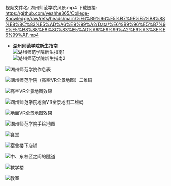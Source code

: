 视频文件名: 湖州师范学院风景.mp4
下载链接: https://github.com/yeahhe365/College-Knowledge/raw/refs/heads/main/%E6%B9%96%E5%B7%9E%E5%B8%88%E8%8C%83%E5%AD%A6%E9%99%A2/Data/%E6%B9%96%E5%B7%9E%E5%B8%88%E8%8C%83%E5%AD%A6%E9%99%A2%E9%A3%8E%E6%99%AF.mp4

- **湖州师范学院新生指南**  
  ![湖州师范学院新生指南1](https://github.com/user-attachments/assets/1fc1b1ef-b5fd-405b-9752-9b4f4403760a)  
  ![湖州师范学院新生指南2](https://github.com/user-attachments/assets/bc2de8b7-2a80-48e1-9796-9f3b3f6fee45)

![湖州师范学院作息表](https://github.com/user-attachments/assets/11fa391a-a4c1-4d76-b6d5-299744f18dde)

![湖州师范学院（高空VR全景地图）二维码](https://github.com/user-attachments/assets/34c4cbea-f3e0-489d-8e9a-6f419de1fcc9)


![高空VR全景地图效果](https://github.com/user-attachments/assets/8b0a9171-3710-4d2b-9802-187a5e411ea3)

![湖州师范学院地面VR全景地图二维码](https://github.com/user-attachments/assets/799acdb8-00d0-499e-9179-6d22e3eee029)

![地面VR全景地图效果](https://github.com/user-attachments/assets/63f66ed5-4fd6-4af1-ae01-7d45e2138d39)

![湖州师范学院手绘地图](https://github.com/user-attachments/assets/cfe5da6d-0020-4b44-93e7-e7297cd3be9a)


![食堂](https://github.com/user-attachments/assets/0180ddb1-da16-4e9d-959f-177a63af4af7)


![宿舍楼下店铺](https://github.com/user-attachments/assets/f355a31d-d2cf-4b11-9506-80e6829eb83f)

![中、东校区之间的隧道](https://github.com/user-attachments/assets/81d75e89-0435-413d-9bd5-01e97cad5648)

![教学楼](https://github.com/user-attachments/assets/8665ed63-7b37-43dd-8d64-d219346ac161)

![教室](https://github.com/user-attachments/assets/0966b506-d28a-4ec8-aee9-81fc4d5c088a)

